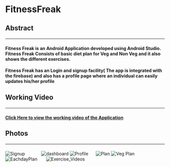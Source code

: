 # FitnessFreak
## Abstract <hr>
#### Fitness Freak is an Android Application developed using Android Studio. Fitness Freak Consists of basic diet plan for Veg and Non Veg and it also shows the different exercises.
#### Fitness Freak has an Login and signup facility( The app is integrated with the firebase) and also has a profile page where an individual can easily updates his/her profile

## Working Video <hr>
#### [Click Here to view the working video of the Application](https://drive.google.com/file/d/1X2GTHmdVbRs509uUeGEHP-zE_F86BC7V/view?usp=sharing)

## Photos <hr>
![Signup](https://user-images.githubusercontent.com/61222981/216818675-98397861-5b7c-458c-999a-08c25a3974fc.png)&nbsp;&nbsp;&nbsp;&nbsp;&nbsp;&nbsp;&nbsp;&nbsp;&nbsp;&nbsp;&nbsp;&nbsp;
![dashboard](https://user-images.githubusercontent.com/61222981/216818653-24a43bfd-cc47-42d1-afc5-a04fc3ee4bc2.png)
![Profile](https://user-images.githubusercontent.com/61222981/216818673-22aadf26-8864-425d-947b-3ae89fb8dd56.png)&nbsp;&nbsp;&nbsp;&nbsp;&nbsp;
![Plan](https://user-images.githubusercontent.com/61222981/216818666-7d217182-0ad3-44f3-a10c-7e599e45c0ae.png)
![Veg Plan](https://user-images.githubusercontent.com/61222981/216818679-3e5ee94d-29cf-4d2a-8d17-255c9333e57c.png)&nbsp;&nbsp;&nbsp;&nbsp;&nbsp;
![EachdayPlan](https://user-images.githubusercontent.com/61222981/216818659-44b2f782-6198-4932-90be-b3cb33399244.png)
&nbsp;&nbsp;&nbsp;&nbsp;&nbsp;&nbsp;![Exercise_Videos](https://user-images.githubusercontent.com/61222981/216818660-4c5afddb-13d5-440a-a247-e6c2cc318c5e.png)
